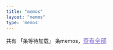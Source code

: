 ```yaml
---
title: "memos"
layout: "memos"
type: 'memos'
--- 
```

<meta name="referrer" content="no-referrer">
<section id="main" class="container">
    <div class="memo-nums">
        <p class="note note-info memo-nums-text">
            共有
            <span id="memonums">「条等待加载」</span>
            条memos，<a href="https://memo.wananaiko.com/u/1" target="_blank" style="color:#876fd6;font-size:1rem;">查看全部</a>
        </p>
    </div>
    <div id="bber"></div>
    <script type="text/javascript">
        var bbMemos = {
            memos: "https://memo.wananaiko.com/",
            limit: "15",
            creatorId: "1",
            domId: "#bber"
        }
    </script>
</section>

<script type="text/javascript">
    window.ViewImage && ViewImage.init('.content img');
</script>

<script type="text/javascript" src="/memos/assets/js/view-image.min.js"></script>
<script type="text/javascript" src="/memos/assets/js/bibi.js"></script>
<script type="text/javascript" src="/memos/assets/js/marked.min.js"></script>
<script type="text/javascript" src="https://fastly.jsdelivr.net/gh/Tokinx/Lately/lately.min.js"></script>